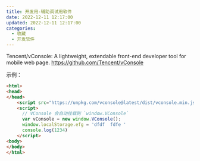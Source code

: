 ```yaml
---
title: 开发用-辅助调试用软件
date: 2022-12-11 12:17:00
updated: 2022-12-11 12:17:00
categories:
  - 收藏
  - 开发软件
---
```


Tencent/vConsole: A lightweight, extendable front-end developer tool for mobile web page.
<https://github.com/Tencent/vConsole>

示例：

```html
<html>
<head>
</head>
    <script src="https://unpkg.com/vconsole@latest/dist/vconsole.min.js"></script>
    <script>
      // VConsole 会自动挂载到 `window.VConsole`
      var vConsole = new window.VConsole();
      window.localStorage.efg = 'dfdf  fdfe '
      console.log(1234)
    </script>
<body>
</body>
</html>
```
